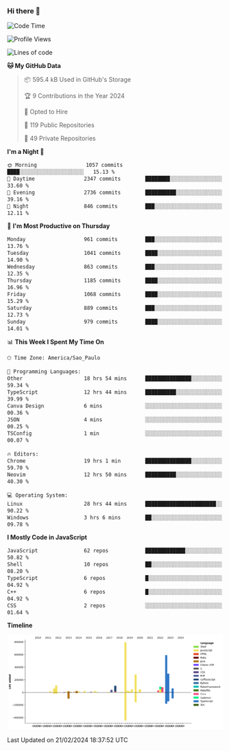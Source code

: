 ### Hi there 👋

<!--START_SECTION:waka-->
![Code Time](http://img.shields.io/badge/Code%20Time-5%2C653%20hrs%2056%20mins-blue)

![Profile Views](http://img.shields.io/badge/Profile%20Views-3-blue)

![Lines of code](https://img.shields.io/badge/From%20Hello%20World%20I%27ve%20Written-2.8%20million%20lines%20of%20code-blue)

**🐱 My GitHub Data** 

> 📦 595.4 kB Used in GitHub's Storage 
 > 
> 🏆 9 Contributions in the Year 2024
 > 
> 💼 Opted to Hire
 > 
> 📜 119 Public Repositories 
 > 
> 🔑 49 Private Repositories 
 > 
**I'm a Night 🦉** 

```text
🌞 Morning                1057 commits        ████░░░░░░░░░░░░░░░░░░░░░   15.13 % 
🌆 Daytime                2347 commits        ████████░░░░░░░░░░░░░░░░░   33.60 % 
🌃 Evening                2736 commits        ██████████░░░░░░░░░░░░░░░   39.16 % 
🌙 Night                  846 commits         ███░░░░░░░░░░░░░░░░░░░░░░   12.11 % 
```
📅 **I'm Most Productive on Thursday** 

```text
Monday                   961 commits         ███░░░░░░░░░░░░░░░░░░░░░░   13.76 % 
Tuesday                  1041 commits        ████░░░░░░░░░░░░░░░░░░░░░   14.90 % 
Wednesday                863 commits         ███░░░░░░░░░░░░░░░░░░░░░░   12.35 % 
Thursday                 1185 commits        ████░░░░░░░░░░░░░░░░░░░░░   16.96 % 
Friday                   1068 commits        ████░░░░░░░░░░░░░░░░░░░░░   15.29 % 
Saturday                 889 commits         ███░░░░░░░░░░░░░░░░░░░░░░   12.73 % 
Sunday                   979 commits         ████░░░░░░░░░░░░░░░░░░░░░   14.01 % 
```


📊 **This Week I Spent My Time On** 

```text
🕑︎ Time Zone: America/Sao_Paulo

💬 Programming Languages: 
Other                    18 hrs 54 mins      ███████████████░░░░░░░░░░   59.34 % 
TypeScript               12 hrs 44 mins      ██████████░░░░░░░░░░░░░░░   39.99 % 
Canva Design             6 mins              ░░░░░░░░░░░░░░░░░░░░░░░░░   00.36 % 
JSON                     4 mins              ░░░░░░░░░░░░░░░░░░░░░░░░░   00.25 % 
TSConfig                 1 min               ░░░░░░░░░░░░░░░░░░░░░░░░░   00.07 % 

🔥 Editors: 
Chrome                   19 hrs 1 min        ███████████████░░░░░░░░░░   59.70 % 
Neovim                   12 hrs 50 mins      ██████████░░░░░░░░░░░░░░░   40.30 % 

💻 Operating System: 
Linux                    28 hrs 44 mins      ███████████████████████░░   90.22 % 
Windows                  3 hrs 6 mins        ██░░░░░░░░░░░░░░░░░░░░░░░   09.78 % 
```

**I Mostly Code in JavaScript** 

```text
JavaScript               62 repos            █████████████░░░░░░░░░░░░   50.82 % 
Shell                    10 repos            ██░░░░░░░░░░░░░░░░░░░░░░░   08.20 % 
TypeScript               6 repos             █░░░░░░░░░░░░░░░░░░░░░░░░   04.92 % 
C++                      6 repos             █░░░░░░░░░░░░░░░░░░░░░░░░   04.92 % 
CSS                      2 repos             ░░░░░░░░░░░░░░░░░░░░░░░░░   01.64 % 
```



**Timeline**

![Lines of Code chart](https://raw.githubusercontent.com/jampow/jampow/master/assets/bar_graph.png)


 Last Updated on 21/02/2024 18:37:52 UTC
<!--END_SECTION:waka-->
